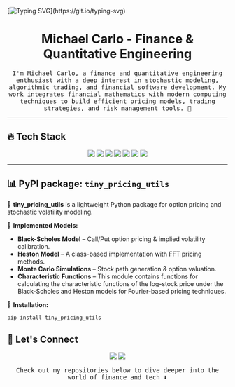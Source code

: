 [![Typing SVG](https://readme-typing-svg.demolab.com?font=Fira+Code&pause=1000&center=true&width=435&lines=Heya!+Welcome+to+my+bio!)](https://git.io/typing-svg)

<h1 align="center">
  <b>Michael Carlo - Finance & Quantitative Engineering</b>
</h1>

<p align="center"><samp>
I'm Michael Carlo, a finance and quantitative engineering enthusiast with a deep interest in stochastic modeling, algorithmic trading, and financial software development. My work integrates financial mathematics with modern computing techniques to build efficient pricing models, trading strategies, and risk management tools. 🚀  
</samp></p>

---

## 🔥 Tech Stack  

<p align="center">
  <img src="https://img.shields.io/badge/Python-3776AB?style=for-the-badge&logo=python&logoColor=white">
  <img src="https://img.shields.io/badge/TypeScript-3178C6?style=for-the-badge&logo=typescript&logoColor=white">
  <img src="https://img.shields.io/badge/C-00599C?style=for-the-badge&logo=c&logoColor=white">
  <img src="https://img.shields.io/badge/C++-00599C?style=for-the-badge&logo=c%2B%2B&logoColor=white">
  <img src="https://img.shields.io/badge/AWS-232F3E?style=for-the-badge&logo=amazon-aws&logoColor=white">
  <img src="https://img.shields.io/badge/Docker-2496ED?style=for-the-badge&logo=docker&logoColor=white">
  <img src="https://img.shields.io/badge/Git-E44C30?style=for-the-badge&logo=git&logoColor=white">
</p>

---

## 📊 PyPI package: `tiny_pricing_utils`  

🚀 **tiny_pricing_utils** is a lightweight Python package for option pricing and stochastic volatility modeling.  

🔹 **Implemented Models:**  
- **Black-Scholes Model** – Call/Put option pricing & implied volatility calibration.  
- **Heston Model** – A class-based implementation with FFT pricing methods.  
- **Monte Carlo Simulations** – Stock path generation & option valuation.  
- **Characteristic Functions** – This module contains functions for calculating the characteristic functions of the log-stock price under the Black-Scholes and Heston models for Fourier-based pricing techniques.  

🔹 **Installation:**  
```bash
pip install tiny_pricing_utils
```

## 🤝 Let's Connect
<p align="center">
  <a href="https://www.linkedin.com/in/michaelcarlo123"><img src="https://img.shields.io/badge/LinkedIn-0077B5?style=for-the-badge&logo=linkedin&logoColor=white"/></a>
  <a href="mailto:michael.carlo@outlook.it"><img src="https://img.shields.io/badge/Email-D14836?style=for-the-badge&logo=gmail&logoColor=white"/></a>
</p>

<p align="center"><samp>
Check out my repositories below to dive deeper into the world of finance and tech ⬇️  
</samp></p>

